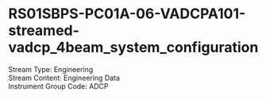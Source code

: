 # RS01SBPS-PC01A-06-VADCPA101-streamed-vadcp_4beam_system_configuration

Stream Type: Engineering<br>
Stream Content: Engineering Data<br>
Instrument Group Code: ADCP<br>
